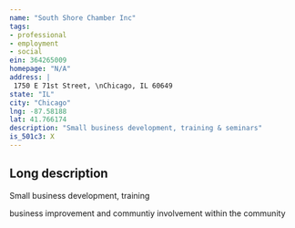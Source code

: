 ```yaml
---
name: "South Shore Chamber Inc"
tags:
- professional
- employment
- social
ein: 364265009
homepage: "N/A"
address: |
 1750 E 71st Street, \nChicago, IL 60649
state: "IL"
city: "Chicago"
lng: -87.58188
lat: 41.766174
description: "Small business development, training & seminars"
is_501c3: X
---
```


## Long description

Small business development, training
  
  business improvement and communtiy involvement within the community
